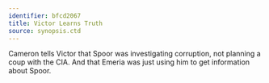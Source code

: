 ```yaml
---
identifier: bfcd2067
title: Victor Learns Truth
source: synopsis.ctd 
---
```

Cameron tells Victor that Spoor was investigating corruption, not
planning a coup with the CIA. And that Emeria was just using him to get
information about Spoor.
